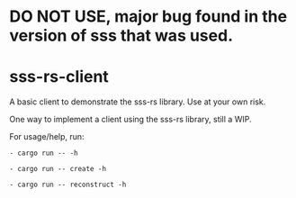 # DO NOT USE, major bug found in the version of sss that was used. 



# sss-rs-client
A basic client to demonstrate the sss-rs library. Use at your own risk.

One way to implement a client using the sss-rs library, still a WIP.


For usage/help, run:

	- cargo run -- -h

	- cargo run -- create -h

	- cargo run -- reconstruct -h

